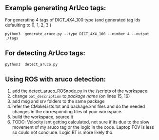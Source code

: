 ## Example generating ArUco tags:

For generating 4 tags of DICT_4X4_100 type (and generated tag ids defaulting to 0, 1, 2, 3 )  

```python3  generate_aruco.py --type DICT_4X4_100 --number 4 --output ./tags```

## For detecting ArUco tags:

```python3  detect_aruco.py```

## Using ROS with aruco detection:

1) add the detect_aruco_ROSnode.py in the /scripts of the workspace. 
2) change ```bot_description``` to _package name_ (on lines 15, 16)
3) add msg and srv folders to the same package
4) refer the CMakeLists.txt and package.xml files and do the needed changes in the corresponding files of your workspace.
5) build the workspace, source it
6) TODO: Velocity isnt getting calculated, not sure if its due to the slow movement of my aruco tag or the logic in the code. Laptop FOV is less so could not conclude. Logic BT is more likely tho.
